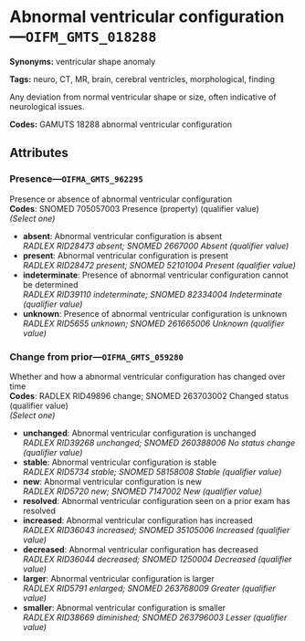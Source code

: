 # Abnormal ventricular configuration—`OIFM_GMTS_018288`

**Synonyms:** ventricular shape anomaly

**Tags:** neuro, CT, MR, brain, cerebral ventricles, morphological, finding

Any deviation from normal ventricular shape or size, often indicative of neurological issues.

**Codes:** GAMUTS 18288 abnormal ventricular configuration

## Attributes

### Presence—`OIFMA_GMTS_962295`

Presence or absence of abnormal ventricular configuration  
**Codes**: SNOMED 705057003 Presence (property) (qualifier value)  
*(Select one)*

- **absent**: Abnormal ventricular configuration is absent  
_RADLEX RID28473 absent; SNOMED 2667000 Absent (qualifier value)_
- **present**: Abnormal ventricular configuration is present  
_RADLEX RID28472 present; SNOMED 52101004 Present (qualifier value)_
- **indeterminate**: Presence of abnormal ventricular configuration cannot be determined  
_RADLEX RID39110 indeterminate; SNOMED 82334004 Indeterminate (qualifier value)_
- **unknown**: Presence of abnormal ventricular configuration is unknown  
_RADLEX RID5655 unknown; SNOMED 261665006 Unknown (qualifier value)_

### Change from prior—`OIFMA_GMTS_059280`

Whether and how a abnormal ventricular configuration has changed over time  
**Codes**: RADLEX RID49896 change; SNOMED 263703002 Changed status (qualifier value)  
*(Select one)*

- **unchanged**: Abnormal ventricular configuration is unchanged  
_RADLEX RID39268 unchanged; SNOMED 260388006 No status change (qualifier value)_
- **stable**: Abnormal ventricular configuration is stable  
_RADLEX RID5734 stable; SNOMED 58158008 Stable (qualifier value)_
- **new**: Abnormal ventricular configuration is new  
_RADLEX RID5720 new; SNOMED 7147002 New (qualifier value)_
- **resolved**: Abnormal ventricular configuration seen on a prior exam has resolved  
- **increased**: Abnormal ventricular configuration has increased  
_RADLEX RID36043 increased; SNOMED 35105006 Increased (qualifier value)_
- **decreased**: Abnormal ventricular configuration has decreased  
_RADLEX RID36044 decreased; SNOMED 1250004 Decreased (qualifier value)_
- **larger**: Abnormal ventricular configuration is larger  
_RADLEX RID5791 enlarged; SNOMED 263768009 Greater (qualifier value)_
- **smaller**: Abnormal ventricular configuration is smaller  
_RADLEX RID38669 diminished; SNOMED 263796003 Lesser (qualifier value)_